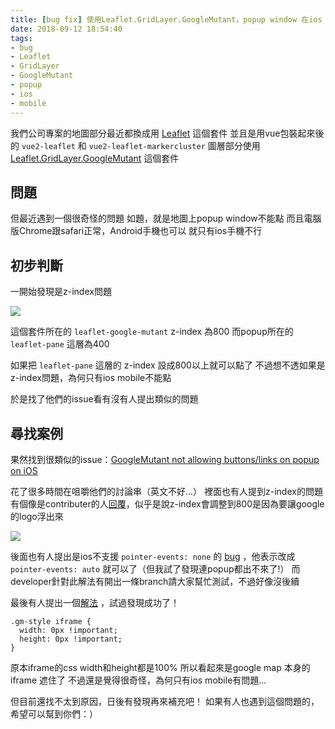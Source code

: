 ```yaml
---
title: [bug fix] 使用Leaflet.GridLayer.GoogleMutant，popup window 在ios mobile不能點
date: 2018-09-12 18:54:40
tags: 
- bug 
- Leaflet 
- GridLayer 
- GoogleMutant
- popup
- ios
- mobile
---
```


我們公司專案的地圖部分最近都換成用 [Leaflet](https://leafletjs.com/) 這個套件
並且是用vue包裝起來後的 `vue2-leaflet` 和 `vue2-leaflet-markercluster`
圖層部分使用 [Leaflet.GridLayer.GoogleMutant](https://gitlab.com/IvanSanchez/Leaflet.GridLayer.GoogleMutant) 這個套件

## 問題

但最近遇到一個很奇怪的問題
如題，就是地圖上popup window不能點
而且電腦版Chrome跟safari正常，Android手機也可以
就只有ios手機不行

## 初步判斷

一開始發現是z-index問題

![](https://i.imgur.com/G5kYzgt.png)

這個套件所在的 `leaflet-google-mutant` z-index 為800
而popup所在的 `leaflet-pane` 這層為400

如果把 `leaflet-pane` 這層的 z-index 設成800以上就可以點了
不過想不透如果是 z-index問題，為何只有ios mobile不能點

於是找了他們的issue看有沒有人提出類似的問題

## 尋找案例

果然找到很類似的issue：[GoogleMutant not allowing buttons/links on popup on iOS](https://gitlab.com/IvanSanchez/Leaflet.GridLayer.GoogleMutant/issues/42)

花了很多時間在咀嚼他們的討論串（英文不好...）
裡面也有人提到z-index的問題
有個像是contributer的人[回覆](https://gitlab.com/IvanSanchez/Leaflet.GridLayer.GoogleMutant/issues/42#note_36882665)，似乎是說z-index會調整到800是因為要讓google的logo浮出來

![](https://i.imgur.com/ZFvniwW.png)

後面也有人提出是ios不支援 `pointer-events: none` 的 [bug](https://bugs.webkit.org/show_bug.cgi?id=154807) ，他表示改成 `pointer-events: auto` 就可以了（但我試了發現連popup都出不來了!）
而developer針對此解法有開出一條branch請大家幫忙測試，不過好像沒後續

最後有人提出一個[解法](https://gitlab.com/IvanSanchez/Leaflet.GridLayer.GoogleMutant/issues/42#note_85257464) ，試過發現成功了！

```css=
.gm-style iframe {
  width: 0px !important;
  height: 0px !important;
}
```

原本iframe的css width和height都是100%
所以看起來是google map 本身的iframe 遮住了
不過還是覺得很奇怪，為何只有ios mobile有問題... 

但目前還找不太到原因，日後有發現再來補充吧！
如果有人也遇到這個問題的，希望可以幫到你們：）